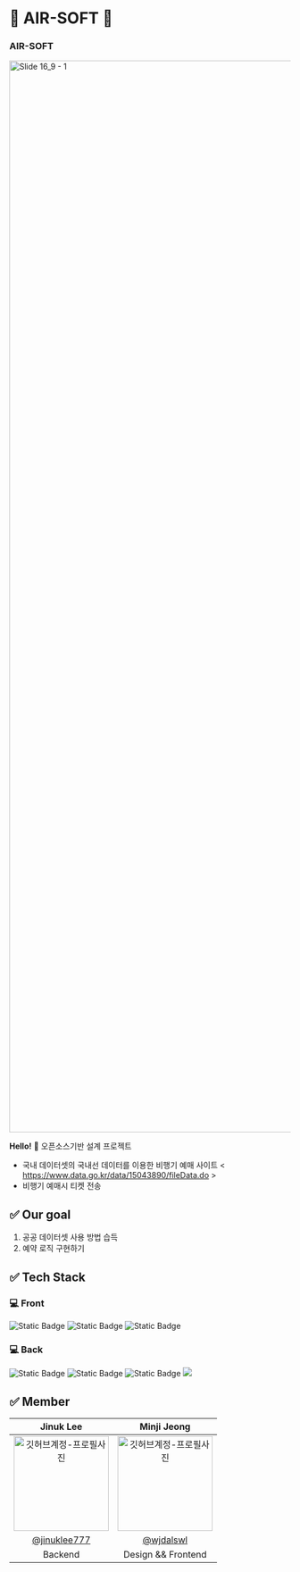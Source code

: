 # 💚 AIR-SOFT 💚 
### AIR-SOFT
<img width="1920" alt="Slide 16_9 - 1" src="https://github.com/wjdalswl/AIR-SOFT/assets/109158284/c6adbc94-34fd-43da-93c4-0bada2f2aa30">

**Hello!** 👋 오픈소스기반 설계 프로젝트
- 국내 데이터셋의 국내선 데이터를 이용한 비행기 예매 사이트
 < https://www.data.go.kr/data/15043890/fileData.do >
- 비행기 예매시 티켓 전송

## ✅ Our goal
  1. 공공 데이터셋 사용 방법 습득
  2. 예약 로직 구현하기

## ✅ Tech Stack
### 💻 Front
<div align="left">
<img alt="Static Badge" src="https://img.shields.io/badge/typescript-ec2025?style=flat-square&logo=java&logoColor="#3178C6">
<img alt="Static Badge" src="https://img.shields.io/badge/react-34A853?style=flat-square&logo=android&logoColor="#61DAFB">
<img alt="Static Badge" src="https://img.shields.io/badge/styledcomponents-34A853?style=flat-square&logo=android&logoColor="#DB7093">
</div>

### 💻 Back
<div align="left">
<img alt="Static Badge" src="https://img.shields.io/badge/Java-ec2025?style=flat-square&logo=java&logoColor=white">
<img alt="Static Badge" src="https://img.shields.io/badge/Spring Boot-6DB33F?style=flat-square&logo=springboot&logoColor=white">
<img alt="Static Badge" src="https://img.shields.io/badge/Spring Security-6DB33F?style=flat-square&logo=springsecurity&logoColor=white">
<img src="https://img.shields.io/badge/MySQL-4479A1?style=flat-square&logo=MySQL&logoColor=white"/>
</div>


## ✅ Member
|       Jinuk Lee      |      Minji Jeong         |                                                                                                    
| :---------------------------------------------------------------------------------------------------------------------------------------------------------------------------------------------------: | :---------------------------------------------------------------------------------------------------------------------------------------------------------------------------------------------------: |
|   <img src="https://avatars.githubusercontent.com/u/113356682?v=4" width="170" alt="깃허브계정-프로필사진">   |  <img src="https://avatars.githubusercontent.com/u/109158284?v=4" width="170" alt="깃허브계정-프로필사진">  |
| [@jinuklee777](https://github.com/jinuklee777)  | [@wjdalswl](https://github.com/wjdalswl)  |
| Backend | Design && Frontend |
